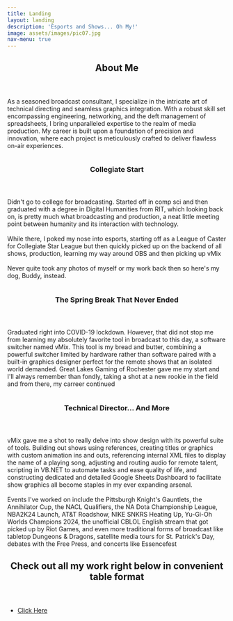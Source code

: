 ```yaml
---
title: Landing
layout: landing
description: 'Esports and Shows... Oh My!'
image: assets/images/pic07.jpg
nav-menu: true
---
```


<!-- Main -->
<div id="main">

<!-- One -->
<section id="one">
	<div class="inner">
		<header class="major">
			<h2>About Me</h2>
		</header>
		<p>As a seasoned broadcast consultant, I specialize in the intricate art of technical directing and seamless graphics integration. With a robust skill set encompassing engineering, networking, and the deft management of spreadsheets, I bring unparalleled expertise to the realm of media production. My career is built upon a foundation of precision and innovation, where each project is meticulously crafted to deliver flawless on-air experiences.</p>
	</div>
</section>

<!-- Two -->
<section id="two" class="spotlights">
	<section>
		<a href="generic.html" class="image">
			<img src="{% link assets/images/doggo.jpg %}" alt="" data-position="center left" />
		</a>
		<div class="content">
			<div class="inner">
				<header class="major">
					<h3>Collegiate Start</h3>
				</header>
				<p>Didn't go to college for broadcasting. Started off in comp sci and then graduated with a degree in Digital Humanities from RIT, which looking back on, is pretty much what broadcasting and production, a neat little meeting point between humanity and its interaction with technology. <br> <br> While there, I poked my nose into esports, starting off as a League of Caster for Collegiate Star League but then quickly picked up on the backend of all shows, production, learning my way around OBS and then picking up vMix <br> <br> Never quite took any photos of myself or my work back then so here's my dog, Buddy, instead.</p>
			</div>
		</div>
	</section>
	<section>
		<a href="generic.html" class="image">
			<img src="{% link assets/images/glg_cover.png %}" alt="" data-position="top center" />
		</a>
		<div class="content">
			<div class="inner">
				<header class="major">
					<h3>The Spring Break That Never Ended</h3>
				</header>
				<p>Graduated right into COVID-19 lockdown. However, that did not stop me from learning my absolutely favorite tool in broadcast to this day, a software switcher named vMix. This tool is my bread and butter, combining a powerful switcher limited by hardware rather than software paired with a built-in graphics designer perfect for the remote shows that an isolated world demanded. Great Lakes Gaming of Rochester gave me my start and I'll always remember than fondly, taking a shot at a new rookie in the field and from there, my carreer continued</p>
			</div>
		</div>
	</section>
	<section>
		<a href="generic.html" class="image">
			<img src="{% link assets/images/cblol_multiview.PNG %}" alt="" data-position="25% 25%" />
		</a>
		<div class="content">
			<div class="inner">
				<header class="major">
					<h3>Technical Director... And More</h3>
				</header>
				<p>vMix gave me a shot to really delve into show design with its powerful suite of tools. Building out shows using references, creating titles or graphics with custom animation ins and outs, referencing internal XML files to display the name of a playing song, adjusting and routing audio for remote talent, scripting in VB.NET to automate tasks and ease quality of life, and constructing dedicated and detailed Google Sheets Dashboard to facilitate show graphics all become staples in my ever expanding arsenal. <br><br> Events I've worked on include the Pittsburgh Knight's Gauntlets, the Annihilator Cup, the NACL Qualifiers, the NA Dota Championship League, NBA2K24 Launch, AT&T Roadshow, NIKE SNKRS Heating Up, Yu-Gi-Oh Worlds Champions 2024, the unofficial CBLOL English stream that got picked up by Riot Games, and even more traditional forms of broadcast like tabletop Dungeons & Dragons, satellite media tours for St. Patrick's Day, debates with the Free Press, and concerts like Essencefest</p>
			</div>
		</div>
	</section>
</section>

<!-- Three -->
<section id="three">
	<div class="inner">
		<header class="major">
			<h2>Check out all my work right below in convenient table format</h2>
		</header>
		<p></p>
		<ul class="actions">
			<li><a href="pastevents.html" class="button next">Click Here</a></li>
		</ul>
	</div>
</section>

</div>

